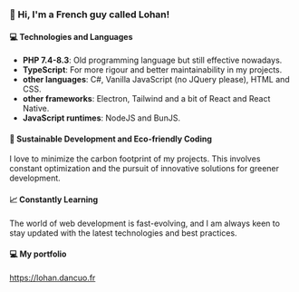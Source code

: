 ### 👋 Hi, I'm a French guy called Lohan!
#### 💻 Technologies and Languages
- **PHP 7.4-8.3**: Old programming language but still effective nowadays.
- **TypeScript**: For more rigour and better maintainability in my projects.
- **other languages**: C#, Vanilla JavaScript (no JQuery please), HTML and CSS.
- **other frameworks**: Electron, Tailwind and a bit of React and React Native.
- **JavaScript runtimes**: NodeJS and BunJS. 
#### 🌱 Sustainable Development and Eco-friendly Coding
I love to minimize the carbon footprint of my projects. This involves constant optimization and the pursuit of innovative solutions for greener development.
#### 📈 Constantly Learning
The world of web development is fast-evolving, and I am always keen to stay updated with the latest technologies and best practices.
#### 💻 My portfolio
<a href="https://lohan.dancuo.fr">https://lohan.dancuo.fr</a>
